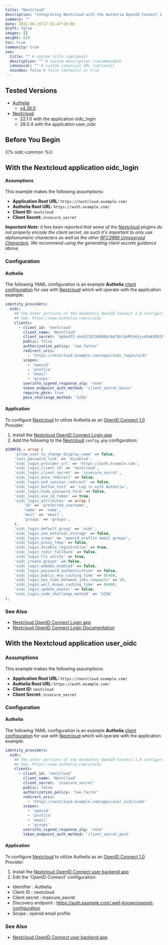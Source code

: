 ```yaml
---
title: "Nextcloud"
description: "Integrating Nextcloud with the Authelia OpenID Connect 1.0 Provider."
summary: ""
date: 2022-06-15T17:51:47+10:00
draft: false
images: []
weight: 620
toc: true
community: true
seo:
  title: "" # custom title (optional)
  description: "" # custom description (recommended)
  canonical: "" # custom canonical URL (optional)
  noindex: false # false (default) or true
---
```


## Tested Versions

* [Authelia]
  * [v4.38.0](https://github.com/authelia/authelia/releases/tag/v4.38.0)
* [Nextcloud]
  * 22.1.0 with the application oidc_login
  * 28.0.4 with the application user_oidc

## Before You Begin

{{% oidc-common %}}

## With the Nextcloud application oidc_login

#### Assumptions

This example makes the following assumptions:

* __Application Root URL:__ `https://nextcloud.example.com/`
* __Authelia Root URL:__ `https://auth.example.com/`
* __Client ID:__ `nextcloud`
* __Client Secret:__ `insecure_secret`

*__Important Note:__ it has been reported that some of the [Nextcloud] plugins do not properly encode the client secret.
as such it's important to only use alphanumeric characters as well as the other
[RFC3986 Unreserved Characters](https://datatracker.ietf.org/doc/html/rfc3986#section-2.3). We recommend using the
generating client secrets guidance above.*

### Configuration

#### Authelia

The following YAML configuration is an example __Authelia__
[client configuration] for use with [Nextcloud]
which will operate with the application example:

```yaml {title="configuration.yml"}
identity_providers:
  oidc:
    ## The other portions of the mandatory OpenID Connect 1.0 configuration go here.
    ## See: https://www.authelia.com/c/oidc
    clients:
      - client_id: 'nextcloud'
        client_name: 'NextCloud'
        client_secret: '$pbkdf2-sha512$310000$c8p78n7pUMln0jzvd4aK4Q$JNRBzwAo0ek5qKn50cFzzvE9RXV88h1wJn5KGiHrD0YKtZaR/nCb2CJPOsKaPK0hjf.9yHxzQGZziziccp6Yng'  # The digest of 'insecure_secret'.
        public: false
        authorization_policy: 'two_factor'
        redirect_uris:
          - 'https://nextcloud.example.com/apps/oidc_login/oidc'
        scopes:
          - 'openid'
          - 'profile'
          - 'email'
          - 'groups'
        userinfo_signed_response_alg: 'none'
        token_endpoint_auth_method: 'client_secret_basic'
        require_pkce: true
        pkce_challenge_method: 'S256'
```

#### Application

To configure [Nextcloud] to utilize Authelia as an [OpenID Connect 1.0] Provider:

1. Install the [Nextcloud OpenID Connect Login app]
2. Add the following to the [Nextcloud] `config.php` configuration:

```php
$CONFIG = array (
    'allow_user_to_change_display_name' => false,
    'lost_password_link' => 'disabled',
    'oidc_login_provider_url' => 'https://auth.example.com',
    'oidc_login_client_id' => 'nextcloud',
    'oidc_login_client_secret' => 'insecure_secret',
    'oidc_login_auto_redirect' => false,
    'oidc_login_end_session_redirect' => false,
    'oidc_login_button_text' => 'Log in with Authelia',
    'oidc_login_hide_password_form' => false,
    'oidc_login_use_id_token' => true,
    'oidc_login_attributes' => array (
        'id' => 'preferred_username',
        'name' => 'name',
        'mail' => 'email',
        'groups' => 'groups',
    ),
    'oidc_login_default_group' => 'oidc',
    'oidc_login_use_external_storage' => false,
    'oidc_login_scope' => 'openid profile email groups',
    'oidc_login_proxy_ldap' => false,
    'oidc_login_disable_registration' => true,
    'oidc_login_redir_fallback' => false,
    'oidc_login_tls_verify' => true,
    'oidc_create_groups' => false,
    'oidc_login_webdav_enabled' => false,
    'oidc_login_password_authentication' => false,
    'oidc_login_public_key_caching_time' => 86400,
    'oidc_login_min_time_between_jwks_requests' => 10,
    'oidc_login_well_known_caching_time' => 86400,
    'oidc_login_update_avatar' => false,
    'oidc_login_code_challenge_method' => 'S256'
);
```

### See Also

* [Nextcloud OpenID Connect Login app]
* [Nextcloud OpenID Connect Login Documentation](https://github.com/pulsejet/nextcloud-oidc-login)

## With the Nextcloud application user_oidc

### Assumptions

This example makes the following assumptions:

* __Application Root URL:__ `https://nextcloud.example.com/`
* __Authelia Root URL:__ `https://auth.example.com/`
* __Client ID:__ `nextcloud`
* __Client Secret:__ `insecure_secret`

### Configuration

#### Authelia

The following YAML configuration is an example __Authelia__ [client configuration] for use with [Nextcloud] which will
operate with the application example:

```yaml
identity_providers:
  oidc:
    ## The other portions of the mandatory OpenID Connect 1.0 configuration go here.
    ## See: https://www.authelia.com/c/oidc
    clients:
      - client_id: 'nextcloud'
        client_name: 'NextCloud'
        client_secret: 'insecure_secret'
        public: false
        authorization_policy: 'two_factor'
        redirect_uris:
          - 'https://nextcloud.example.com/apps/user_oidc/code'
        scopes:
          - 'openid'
          - 'profile'
          - 'email'
          - 'groups'
        userinfo_signed_response_alg: 'none'
        token_endpoint_auth_method: 'client_secret_post'
```

#### Application

To configure [Nextcloud] to utilize Authelia as an [OpenID Connect 1.0] Provider:

1. Install the [Nextcloud OpenID Connect user backend app]
2. Edit the 'OpenID Connect' configuration:

* Identifier : Authelia
* Client ID : nextcloud
* Client secret : insecure_secret
* Discovery endpoint : https://auth.example.com/.well-known/openid-configuration
* Scope : openid email profile

### See Also

* [Nextcloud OpenID Connect user backend app]

[Authelia]: https://www.authelia.com
[Nextcloud]: https://nextcloud.com/
[Nextcloud OpenID Connect Login app]: https://apps.nextcloud.com/apps/oidc_login
[Nextcloud OpenID Connect user backend app]: https://apps.nextcloud.com/apps/user_oidc
[OpenID Connect 1.0]: ../../openid-connect/introduction.md
[client configuration]: ../../../configuration/identity-providers/openid-connect/clients.md
